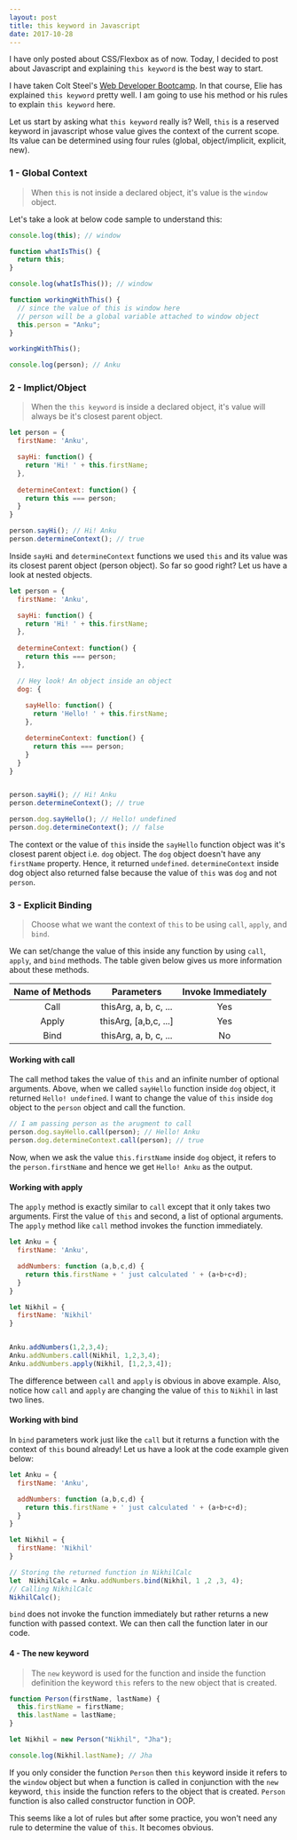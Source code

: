 ```yaml
---
layout: post
title: this keyword in Javascript
date: 2017-10-28
---
```


<p class="intro"><span class="intro">I</span> have only posted about CSS/Flexbox as of now. Today, I decided to post about Javascript and explaining <code>this keyword</code> is the best way to start.</p>

I have taken Colt Steel's <a href="https://www.udemy.com/the-web-developer-bootcamp/" target="_blank">Web Developer Bootcamp</a>. In that course, Elie has explained `this keyword` pretty well. I am going to use his method or his rules to explain `this keyword` here.


Let us start by asking what `this keyword` really is? Well, `this` is a reserved keyword in javascript whose value gives the context of the current scope. Its value can be determined using four rules (global, object/implicit, explicit, new).

### 1 - Global Context

> When `this` is not inside a declared object, it's value is the `window` object.

Let's take a look at below code sample to understand this:

```js
console.log(this); // window

function whatIsThis() {
  return this;
}

console.log(whatIsThis()); // window

function workingWithThis() {
  // since the value of this is window here
  // person will be a global variable attached to window object
  this.person = "Anku";
}

workingWithThis();

console.log(person); // Anku
```

### 2 - Implict/Object

>When the `this keyword` is inside a declared object, it's value will always be it's closest parent object.

```js
let person = {
  firstName: 'Anku',

  sayHi: function() {
    return 'Hi! ' + this.firstName;
  },
  
  determineContext: function() {
    return this === person;
  }
}

person.sayHi(); // Hi! Anku
person.determineContext(); // true
```

Inside `sayHi` and `determineContext` functions we used `this` and its value was its closest parent object (person object). So far so good right? Let us have a look at nested objects.

```js
let person = {
  firstName: 'Anku',

  sayHi: function() {
    return 'Hi! ' + this.firstName;
  },
  
  determineContext: function() {
    return this === person;
  },

  // Hey look! An object inside an object
  dog: { 
    
    sayHello: function() {
      return 'Hello! ' + this.firstName;
    },

    determineContext: function() {
      return this === person;
    }
  }
}


person.sayHi(); // Hi! Anku
person.determineContext(); // true

person.dog.sayHello(); // Hello! undefined
person.dog.determineContext(); // false
```

The context or the value of `this` inside the `sayHello` function object was it's closest parent object i.e. `dog` object. The `dog` object doesn't have any `firstName` property. Hence, it returned `undefined`. `determineContext` inside dog object also returned false because the value of `this` was `dog` and not `person`.

### 3 - Explicit Binding

>Choose what we want the context of `this` to be using `call`, `apply`, and `bind`.

We can set/change the value of this inside any function by using `call`, `apply`, and `bind` methods. The table given below gives us more information about these methods.

| **Name of Methods** |     **Parameters**    | **Invoke Immediately** |
|:-------------------:|:---------------------:|:----------------------:|
|         Call        | thisArg, a, b, c, ... |           Yes          |
|        Apply        | thisArg, [a,b,c, ...] |           Yes          |
|         Bind        | thisArg, a, b, c, ... |           No           |

#### Working with call

The call method takes the value of `this` and an infinite number of optional arguments. Above, when we called `sayHello` function inside `dog` object, it returned `Hello! undefined`. I want to change the value of `this` inside `dog` object to the `person` object and call the function.

```js
// I am passing person as the arugment to call
person.dog.sayHello.call(person); // Hello! Anku
person.dog.determineContext.call(person); // true
```
Now, when we ask the value `this.firstName` inside `dog` object, it refers to the `person.firstName` and hence we get `Hello! Anku` as the output.

#### Working with apply

The `apply` method is exactly similar to `call` except that it only takes two arguments. First the value of `this` and second, a list of optional arguments. The `apply` method like `call` method invokes the function immediately.

```js
let Anku = {
  firstName: 'Anku',

  addNumbers: function (a,b,c,d) {
    return this.firstName + ' just calculated ' + (a+b+c+d);
  }
}

let Nikhil = {
  firstName: 'Nikhil'
}


Anku.addNumbers(1,2,3,4);
Anku.addNumbers.call(Nikhil, 1,2,3,4);
Anku.addNumbers.apply(Nikhil, [1,2,3,4]);
```
The difference between `call` and `apply` is obvious in above example. Also, notice how `call` and `apply` are changing the value of `this` to `Nikhil` in last two lines.

#### Working with bind

In `bind` parameters work just like the `call` but it returns a function with the context of `this` bound already! Let us have a look at the code example given below:

```js
let Anku = {
  firstName: 'Anku',

  addNumbers: function (a,b,c,d) {
    return this.firstName + ' just calculated ' + (a+b+c+d);
  }
}

let Nikhil = {
  firstName: 'Nikhil'
}

// Storing the returned function in NikhilCalc
let  NikhilCalc = Anku.addNumbers.bind(Nikhil, 1 ,2 ,3, 4);
// Calling NikhilCalc
NikhilCalc();
```
`bind` does not invoke the function immediately but rather returns a new function with passed context. We can then call the function later in our code.

#### 4 - The new keyword

>The `new` keyword is used for the function and inside the function definition the keyword `this` refers to the new object that is created.

```js
function Person(firstName, lastName) {
  this.firstName = firstName;
  this.lastName = lastName;
}

let Nikhil = new Person("Nikhil", "Jha");

console.log(Nikhil.lastName); // Jha
```
If you only consider the function `Person` then `this` keyword inside it refers to the `window` object but when a function is called in conjunction with the `new` keyword, `this` inside the function refers to the object that is created. `Person` function is also called constructor function in OOP.

This seems like a lot of rules but after some practice, you won't need any rule to determine the value of `this`. It becomes obvious.
